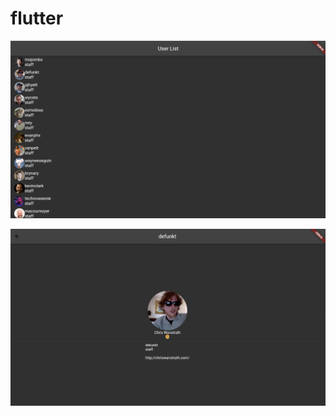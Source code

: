 # flutter

![alt text](https://github.com/aMichaelPoernomo/flutter_exam/blob/master/users.png?raw=true)

![alt text](https://github.com/aMichaelPoernomo/flutter_exam/blob/master/user_detail.png?raw=true)
